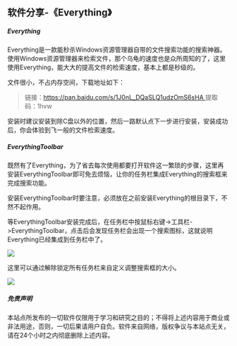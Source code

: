 ##  软件分享-《Everything》

##### Everything

Everything是一款能秒杀Windows资源管理器自带的文件搜索功能的搜索神器。使用Windows资源管理器来检索文件，那个乌龟的速度也是众所周知的了，这里使用Everything，能大大的提高文件的检索速度，基本上都是秒级的。

文件很小，不占内存空间，下载地址如下：

>  链接：[https://pan.baidu.com/s/1J0nL_DQaSLQ1udzOmS6sHA ](https://pan.baidu.com/s/1J0nL_DQaSLQ1udzOmS6sHA )
> 提取码：1hvw 

安装时建议安装到除C盘以外的位置，然后一路默认点下一步进行安装，安装成功后，你会体验到飞一般的文件检索速度。

##### EverythingToolbar

既然有了Everything，为了省去每次使用都要打开软件这一繁琐的步骤，这里再安装EverythingToolbar即可免去烦恼，让你的任务栏集成Everything的搜索框来完成搜索功能。

安装EverythingToolbar时要注意，必须放在之前安装Everything的根目录下，不然不起作用。

等EverythingToolbar安装完成后，在任务栏中按鼠标右键->工具栏->EverythingToolbar，点击后会发现任务栏会出现一个搜索图标，这就说明Everything已经集成到任务栏中了。

![](https://qnmlgb.top/media/editor/search_20210611115359800726.png)

这里可以通过解除锁定所有任务栏来自定义调整搜索框的大小。

![](https://qnmlgb.top/media/editor/everything_20210611115419128996.png)

##### 免责声明

本站点所发布的一切软件仅限用于学习和研究之目的；不得将上述内容用于商业或非法用途，否则，一切后果请用户自负。软件来自网络，版权争议与本站点无关，请在24个小时之内彻底删除上述内容。